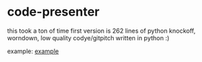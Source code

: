 # code-presenter
this took a ton of time first version is 262 lines of python
knockoff, worndown, low quality codye/gitpitch written in python :)

example:
[example](example_output.png)
